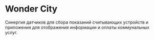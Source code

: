 # Wonder City

Синергия датчиков для сбора показаний считывающих устройств и приложения для отображения информации и оплаты коммунальных услуг.
